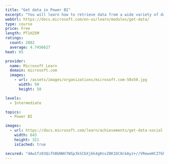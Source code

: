 ```yaml
---
title: "Get data in Power BI"
excerpt: "You will learn how to retrieve data from a wide variety of data sources, including Microsoft Excel, relational databases, and NoSQL data stores. You will also learn how to improve performance while retrieving data."
webUrl: https://docs.microsoft.com/en-us/learn/modules/get-data/
type: course
price: Free
length: PT1H25M
ratings:
  count: 2882
  average: 4.7456627
heat: 65

provider:
  name: Microsoft Learn
  domain: microsoft.com
  images:
    - url: /assets/images/organizations/microsoft.com-50x50.jpg
      width: 50
      height: 50

levels:
  - Intermediate

topics:
  - Power BI

images:
  - url: https://docs.microsoft.com/learn/achievements/get-data-social.png
    width: 643
    height: 321
    isCached: true

secured: "4Aw1fz03QifhBbNWV7WSp3kSCbXj6k4gKnsZ8K1DC8ckAyz+//VReweHCZ7Ghvr/9y7qj8RSY0BGN2hzhPyp6jSjkvf240CP2wPdVYVOTn2VkW0jkph3D7QDYHrgY1muDPQ0Z2dBz9p4feITd7JpU0m0MvezhOwUr3MRxnnt07f4Gj51dMhLLsCKOUPM167KIpszlRUYMVumKvZUxX/1eSJK+jS1qaYc20saKCx55Zxfa/RVOwh1sJQrGcqUMGqzukiflopdzGXqthU1mzzrpyURzbThLNT+yQ8qZ1tbDtg2wjAVPrYe3GVdXXtNVpTJnkqv302mApOc9118VH0p++20TsjhF8hJ0/oeQwaeZETJ9Dk1TynbG9rJOiOT92kqzn0HpizTTZfcsOR/2XS6GVGerXDuD5A3lPagp11UNO4=;UJMpDIgo79PZUB2k4brWtA=="
---
```


